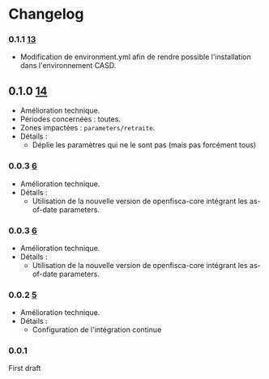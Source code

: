 # Changelog

### 0.1.1 [13](https://github.com/openfisca/openfisca-france-pension/pull/13)

* Modification de environment.yml afin de rendre possible l'installation dans l'environnement CASD.

## 0.1.0 [14](https://github.com/openfisca/openfisca-france-pension/pull/14)

* Amélioration technique.
* Périodes concernées : toutes.
* Zones impactées : `parameters/retraite`.
* Détails :
  - Déplie les paramètres qui ne le sont pas (mais pas forcément tous)

### 0.0.3 [6](https://github.com/openfisca/openfisca-france-pension/pull/6)

* Amélioration technique.
* Détails :
  - Utilisation de la nouvelle version de openfisca-core intégrant les as-of-date parameters.

### 0.0.3 [6](https://github.com/openfisca/openfisca-france-pension/pull/6)

* Amélioration technique.
* Détails :
  - Utilisation de la nouvelle version de openfisca-core intégrant les as-of-date parameters.

### 0.0.2 [5](https://github.com/openfisca/openfisca-france-pension/pull/5)

* Amélioration technique.
* Détails :
  - Configuration de l'intégration continue

### 0.0.1

First draft
